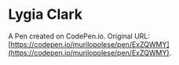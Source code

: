 # Lygia Clark

A Pen created on CodePen.io. Original URL: [https://codepen.io/murilopolese/pen/ExZQWMY](https://codepen.io/murilopolese/pen/ExZQWMY).


